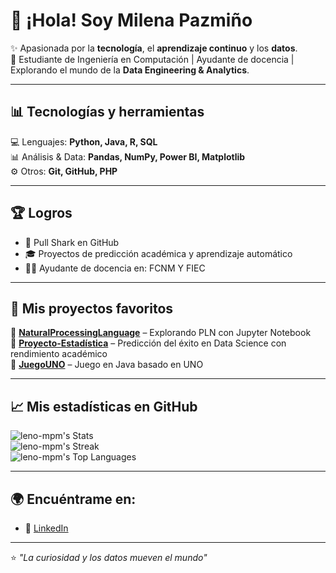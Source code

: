 # 👋 ¡Hola! Soy Milena Pazmiño

✨ Apasionada por la **tecnología**, el **aprendizaje continuo** y los **datos**.  
🚀 Estudiante de Ingeniería en Computación | Ayudante de docencia | Explorando el mundo de la **Data Engineering & Analytics**.  

---

## 📊 Tecnologías y herramientas
💻 Lenguajes: **Python, Java, R, SQL**  
📊 Análisis & Data: **Pandas, NumPy, Power BI, Matplotlib**  
⚙️ Otros: **Git, GitHub, PHP**  

---

## 🏆 Logros
- 🐙 Pull Shark en GitHub  
- 🎓 Proyectos de predicción académica y aprendizaje automático  
- 👩‍🏫 Ayudante de docencia en: FCNM Y FIEC

---

## 🚀 Mis proyectos favoritos
🔹 [**NaturalProcessingLanguage**](#) – Explorando PLN con Jupyter Notebook  
🔹 [**Proyecto-Estadística**](#) – Predicción del éxito en Data Science con rendimiento académico  
🔹 [**JuegoUNO**](#) – Juego en Java basado en UNO  

---

## 📈 Mis estadísticas en GitHub
![leno-mpm's Stats](https://github-readme-stats.vercel.app/api?username=leno-mpm&theme=vue-dark&show_icons=true&hide_border=true&count_private=true)  
![leno-mpm's Streak](https://github-readme-streak-stats.herokuapp.com/?user=leno-mpm&theme=vue-dark&hide_border=true)  
![leno-mpm's Top Languages](https://github-readme-stats.vercel.app/api/top-langs/?username=leno-mpm&theme=vue-dark&show_icons=true&hide_border=true&layout=compact)  

---

## 🌍 Encuéntrame en:
- 💼 [LinkedIn](https://ec.linkedin.com/in/milena-pazmino-montes)  

---

⭐ *"La curiosidad y los datos mueven el mundo"*  
